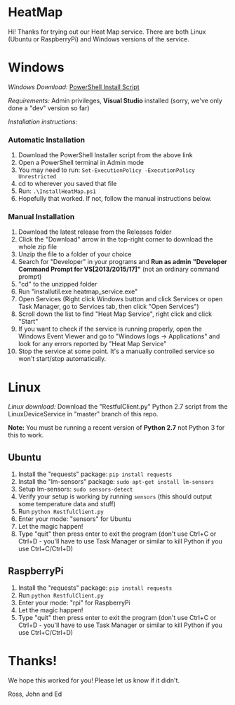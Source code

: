 # HeatMap

Hi! Thanks for trying out our Heat Map service. There are both Linux (Ubuntu or RaspberryPi) and Windows versions of the service.

# Windows

*Windows Download:* [PowerShell Install Script](https://raw.githubusercontent.com/jgbdev/HeatMap/master/WindowsDeviceService/HeatMapMonitor_Windows/PowerShellInstall/InstallHeatMap.ps1)

*Requirements:* Admin privileges, **Visual Studio** installed (sorry, we've only done a "dev" version so far)

*Installation instructions:*

### Automatic Installation

1. Download the PowerShell Installer script from the above link
2. Open a PowerShell terminal in Admin mode
3. You may need to run: `Set-ExecutionPolicy -ExecutionPolicy Unrestricted`
4. cd to wherever you saved that file
5. Run: `.\InstallHeatMap.ps1`
6. Hopefully that worked. If not, follow the manual instructions below.

### Manual Installation

1. Download the latest release from the Releases folder
2. Click the "Download" arrow in the top-right corner to download the whole zip file
3. Unzip the file to a folder of your choice
4. Search for "Developer" in your programs and **Run as admin** **"Developer Command Prompt for VS[2013/2015/17]"** (not an ordinary command prompt)
5. "cd" to the unzipped folder
6. Run "installutil.exe heatmap_service.exe"
7. Open Services (Right click Windows button and click Services or open Task Manager, go to Services tab, then click "Open Services")
8. Scroll down the list to find "Heat Map Service", right click and click "Start"
9. If you want to check if the service is running properly, open the Windows Event Viewer and go to "Windows logs -> Applications" and look for any errors reported by "Heat Map Service"
10. Stop the service at some point. It's a manually controlled service so won't start/stop automatically.

# Linux

*Linux download:* Download the "RestfulClient.py" Python 2.7 script from the LinuxDeviceService in "master" branch of this repo.

**Note:** You must be running a recent version of **Python 2.7** not Python 3 for this to work.

## Ubuntu

1. Install the "requests" package: `pip install requests`
2. Install the "lm-sensors" package: `sudo apt-get install lm-sensors`
3. Setup lm-sensors: `sudo sensors-detect`
4. Verify your setup is working by running `sensors` (this should output some temperature data and stuff)
5. Run `python RestfulClient.py`
6. Enter your mode: "sensors" for Ubuntu
7. Let the magic happen!
8. Type "quit" then press enter to exit the program (don't use Ctrl+C or Ctrl+D - you'll have to use Task Manager or similar to kill Python if you use Ctrl+C/Ctrl+D)

## RaspberryPi

1. Install the "requests" package: `pip install requests`
2. Run `python RestfulClient.py`
3. Enter your mode: "rpi" for RaspberryPi
4. Let the magic happen!
5. Type "quit" then press enter to exit the program (don't use Ctrl+C or Ctrl+D - you'll have to use Task Manager or similar to kill Python if you use Ctrl+C/Ctrl+D)

# Thanks!

We hope this worked for you! Please let us know if it didn't.

Ross, John and Ed
